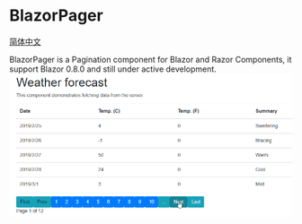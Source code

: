 # BlazorPager
[简体中文](README_ZH-CN.md)

BlazorPager is a Pagination component for Blazor and Razor Components, it support Blazor 0.8.0 and still under active development.
<img src="/Demo/Demo.Server/wwwroot/images/blazorpager.gif" alt="blazorpager demo"/>
